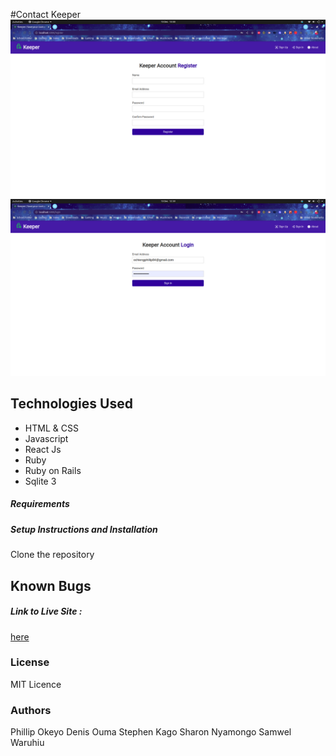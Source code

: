 #Contact Keeper
![screenshot](/client/src/images/Signup.png)
![screenshot](/client/src/images/Login.png)
## Technologies Used
- HTML & CSS 
- Javascript
- React Js
- Ruby
- Ruby on Rails
- Sqlite 3

##### Requirements

##### Setup Instructions and Installation
Clone the repository

## Known Bugs

##### Link to Live Site : 
[here]()
### License
MIT Licence
### Authors
Phillip Okeyo
Denis Ouma
Stephen Kago
Sharon Nyamongo
Samwel Waruhiu